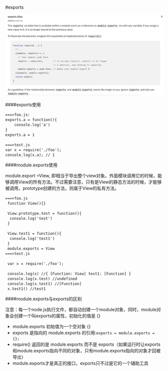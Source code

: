 #exports

![](/assets/exports-definition.png)

####exports使用

```
===>foo.js:
exports.a = function(){
    console.log('a')
}
exports.a = 1 
 
===>test.js
var x = require('./foo');
console.log(x.a); // 1
```
####module.exports使用

module.export =View, 即相当于导出整个view对象。外面模块调用它的时候，能够调用View的所有方法。不过需要注意，只有是View的静态方法的时候，才能够被调用，prototype创建的方法，则属于View的私有方法。

```
===>foo.js
 function View(){}

 View.prototype.test = function(){
  console.log('test')
 }

 View.test1 = function(){
  console.log('test1')
 }
 module.exports = View
===>test.js

 var x = require('./foo');

 console.log(x) //{ [Function: View] test1: [Function] }
 console.log(x.test) //undefined
 console.log(x.test1) //[Function]
 x.test1() //test1
```

####module.exports与exports的区别

注意：每一个node.js执行文件，都自动创建一个module对象，同时，module对象会创建一个叫exports的属性，初始化的值是 {}

* module.exports 初始值为一个空对象 {}
* exports 是指向的 module.exports 的引用:```exports = module.exports = {};```
* require() 返回的是 module.exports 而不是 exports（如果运行时让exports和module.exports指向不同的对象，只有module.exports指向的对象才回被导出）
* module.exports才是真正的接口，exports只不过是它的一个辅助工具
